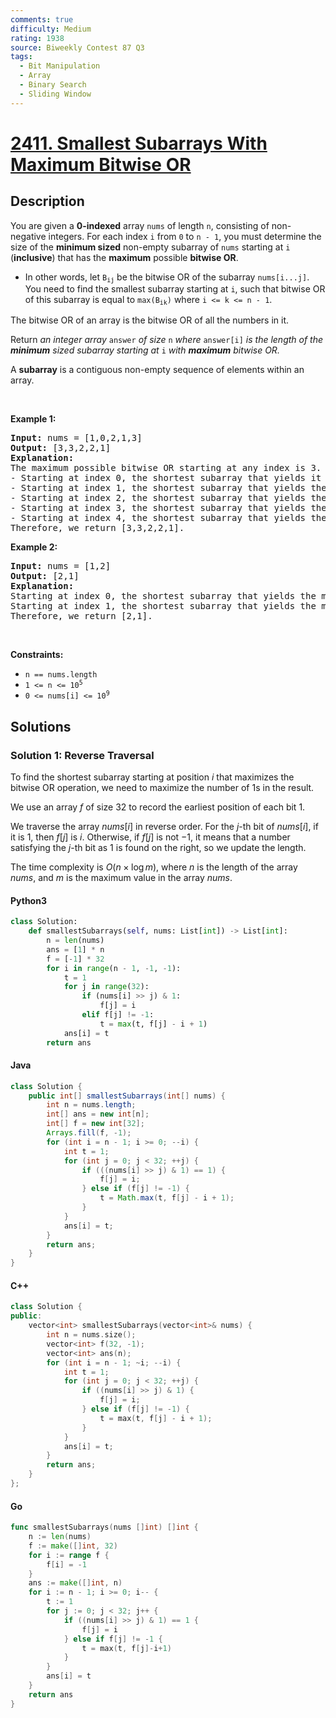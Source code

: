 ```yaml
---
comments: true
difficulty: Medium
rating: 1938
source: Biweekly Contest 87 Q3
tags:
  - Bit Manipulation
  - Array
  - Binary Search
  - Sliding Window
---
```


<!-- problem:start -->

# [2411. Smallest Subarrays With Maximum Bitwise OR](https://leetcode.com/problems/smallest-subarrays-with-maximum-bitwise-or)


## Description

<!-- description:start -->

<p>You are given a <strong>0-indexed</strong> array <code>nums</code> of length <code>n</code>, consisting of non-negative integers. For each index <code>i</code> from <code>0</code> to <code>n - 1</code>, you must determine the size of the <strong>minimum sized</strong> non-empty subarray of <code>nums</code> starting at <code>i</code> (<strong>inclusive</strong>) that has the <strong>maximum</strong> possible <strong>bitwise OR</strong>.</p>

<ul>
	<li>In other words, let <code>B<sub>ij</sub></code> be the bitwise OR of the subarray <code>nums[i...j]</code>. You need to find the smallest subarray starting at <code>i</code>, such that bitwise OR of this subarray is equal to <code>max(B<sub>ik</sub>)</code> where <code>i &lt;= k &lt;= n - 1</code>.</li>
</ul>

<p>The bitwise OR of an array is the bitwise OR of all the numbers in it.</p>

<p>Return <em>an integer array </em><code>answer</code><em> of size </em><code>n</code><em> where </em><code>answer[i]</code><em> is the length of the <strong>minimum</strong> sized subarray starting at </em><code>i</code><em> with <strong>maximum</strong> bitwise OR.</em></p>

<p>A <strong>subarray</strong> is a contiguous non-empty sequence of elements within an array.</p>

<p>&nbsp;</p>
<p><strong class="example">Example 1:</strong></p>

<pre>
<strong>Input:</strong> nums = [1,0,2,1,3]
<strong>Output:</strong> [3,3,2,2,1]
<strong>Explanation:</strong>
The maximum possible bitwise OR starting at any index is 3. 
- Starting at index 0, the shortest subarray that yields it is [1,0,2].
- Starting at index 1, the shortest subarray that yields the maximum bitwise OR is [0,2,1].
- Starting at index 2, the shortest subarray that yields the maximum bitwise OR is [2,1].
- Starting at index 3, the shortest subarray that yields the maximum bitwise OR is [1,3].
- Starting at index 4, the shortest subarray that yields the maximum bitwise OR is [3].
Therefore, we return [3,3,2,2,1]. 
</pre>

<p><strong class="example">Example 2:</strong></p>

<pre>
<strong>Input:</strong> nums = [1,2]
<strong>Output:</strong> [2,1]
<strong>Explanation:
</strong>Starting at index 0, the shortest subarray that yields the maximum bitwise OR is of length 2.
Starting at index 1, the shortest subarray that yields the maximum bitwise OR is of length 1.
Therefore, we return [2,1].
</pre>

<p>&nbsp;</p>
<p><strong>Constraints:</strong></p>

<ul>
	<li><code>n == nums.length</code></li>
	<li><code>1 &lt;= n &lt;= 10<sup>5</sup></code></li>
	<li><code>0 &lt;= nums[i] &lt;= 10<sup>9</sup></code></li>
</ul>

<!-- description:end -->

## Solutions

<!-- solution:start -->

### Solution 1: Reverse Traversal

To find the shortest subarray starting at position $i$ that maximizes the bitwise OR operation, we need to maximize the number of $1$s in the result.

We use an array $f$ of size $32$ to record the earliest position of each bit $1$.

We traverse the array $nums[i]$ in reverse order. For the $j$-th bit of $nums[i]$, if it is $1$, then $f[j]$ is $i$. Otherwise, if $f[j]$ is not $-1$, it means that a number satisfying the $j$-th bit as $1$ is found on the right, so we update the length.

The time complexity is $O(n \times \log m)$, where $n$ is the length of the array $nums$, and $m$ is the maximum value in the array $nums$.

<!-- tabs:start -->

#### Python3

```python
class Solution:
    def smallestSubarrays(self, nums: List[int]) -> List[int]:
        n = len(nums)
        ans = [1] * n
        f = [-1] * 32
        for i in range(n - 1, -1, -1):
            t = 1
            for j in range(32):
                if (nums[i] >> j) & 1:
                    f[j] = i
                elif f[j] != -1:
                    t = max(t, f[j] - i + 1)
            ans[i] = t
        return ans
```

#### Java

```java
class Solution {
    public int[] smallestSubarrays(int[] nums) {
        int n = nums.length;
        int[] ans = new int[n];
        int[] f = new int[32];
        Arrays.fill(f, -1);
        for (int i = n - 1; i >= 0; --i) {
            int t = 1;
            for (int j = 0; j < 32; ++j) {
                if (((nums[i] >> j) & 1) == 1) {
                    f[j] = i;
                } else if (f[j] != -1) {
                    t = Math.max(t, f[j] - i + 1);
                }
            }
            ans[i] = t;
        }
        return ans;
    }
}
```

#### C++

```cpp
class Solution {
public:
    vector<int> smallestSubarrays(vector<int>& nums) {
        int n = nums.size();
        vector<int> f(32, -1);
        vector<int> ans(n);
        for (int i = n - 1; ~i; --i) {
            int t = 1;
            for (int j = 0; j < 32; ++j) {
                if ((nums[i] >> j) & 1) {
                    f[j] = i;
                } else if (f[j] != -1) {
                    t = max(t, f[j] - i + 1);
                }
            }
            ans[i] = t;
        }
        return ans;
    }
};
```

#### Go

```go
func smallestSubarrays(nums []int) []int {
	n := len(nums)
	f := make([]int, 32)
	for i := range f {
		f[i] = -1
	}
	ans := make([]int, n)
	for i := n - 1; i >= 0; i-- {
		t := 1
		for j := 0; j < 32; j++ {
			if ((nums[i] >> j) & 1) == 1 {
				f[j] = i
			} else if f[j] != -1 {
				t = max(t, f[j]-i+1)
			}
		}
		ans[i] = t
	}
	return ans
}
```

<!-- tabs:end -->

<!-- solution:end -->

<!-- problem:end -->
